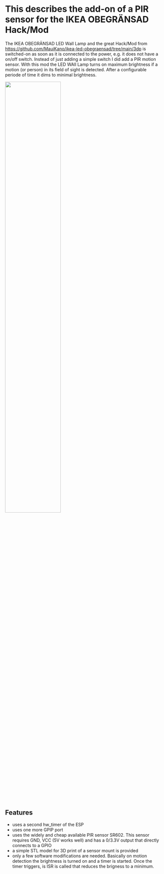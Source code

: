 # This describes the add-on of a PIR sensor for the IKEA OBEGRÄNSAD Hack/Mod

The IKEA OBEGRÄNSAD LED Wall Lamp and the great Hack/Mod from https://github.com/MauiKano/ikea-led-obegraensad/tree/main/3dp is switched-on as soon as it is connected to the power, e.g. it does not have a on/off switch. Instead of just adding a simple switch I did add a PIR motion sensor. With this mod the LED WAll Lamp turns on maximum brightness if a motion (or person) in its field of sight is detected. After a configurable periode of time it dims to minimal brightness. 


<img src="https://github.com/MauiKano/ikea-led-obegraensad/blob/main/3dp/PirMountPic4.png" width="60%" />



## Features

- uses a second hw_timer of the ESP
- uses one more GPIP port
- uses the widely and cheap available PIR sensor SR602. This sensor requires GND, VCC (5V works well) and has a 0/3.3V output that directly connects to a GPIO
- a simple STL model for 3D print of a sensor mount is provided
- only a few software modifications are needed. Basically on motion detection the brightness is turned on and a timer is started. Once the timer triggers, is ISR is called that reduces the brigness to a minimum.
